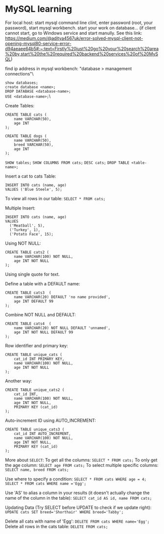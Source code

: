 # MySQL learning

For local host: start mysql command line clint, enter password (root, your password), start mysql workbench. start your work on database...
(if client cannot start, go to Windows service and start manully. See this link: https://medium.com/@aditya4567uk/error-solved-mysql-client-not-opening-mysql80-service-error-d94aeaee64b5#:~:text=Firstly%20just%20go%20your%20search%20area%20by,start%20the%20required%20backend%20services%20of%20MySQL)

find ip address in mysql workbench: "database > management connections"\

`show databases;`\
`create database <name>;`\
`DROP DATABASE <database-name>;`\
`USE <database-name>;`\


Create Tables:
```
CREATE TABLE cats (
    name VARCHAR(50),
    age INT
);
 
CREATE TABLE dogs (
    name VARCHAR(50),
    breed VARCHAR(50),
    age INT
);
```

`SHOW tables;`
`SHOW COLUMNS FROM cats;`
`DESC cats;`
`DROP TABLE <table-name>;`

Insert a cat to cats Table:
```
INSERT INTO cats (name, age) 
VALUES ('Blue Steele', 5);
```

To view all rows in our table:
`SELECT * FROM cats;`

Multiple Insert:
```
INSERT INTO cats (name, age) 
VALUES 
  ('Meatball', 5), 
  ('Turkey', 1), 
  ('Potato Face', 15);
```

Using NOT NULL:
```
CREATE TABLE cats2 (
    name VARCHAR(100) NOT NULL,
    age INT NOT NULL
);
```

Using single quote for text.

Define a table with a DEFAULT name:
```
CREATE TABLE cats3  (    
    name VARCHAR(20) DEFAULT 'no name provided',    
    age INT DEFAULT 99  
);
```

Combine NOT NULL and DEFAULT:
```
CREATE TABLE cats4  (    
    name VARCHAR(20) NOT NULL DEFAULT 'unnamed',    
    age INT NOT NULL DEFAULT 99 
);
```

Row identifier and primary key:
```
CREATE TABLE unique_cats (
	cat_id INT PRIMARY KEY,
    name VARCHAR(100) NOT NULL,
    age INT NOT NULL
);
```
Another way:
```
CREATE TABLE unique_cats2 (
	cat_id INT,
    name VARCHAR(100) NOT NULL,
    age INT NOT NULL,
    PRIMARY KEY (cat_id)
);
```

Auto-increment ID using AUTO_INCREMENT:
```
CREATE TABLE unique_cats3 (
    cat_id INT AUTO_INCREMENT,
    name VARCHAR(100) NOT NULL,
    age INT NOT NULL,
    PRIMARY KEY (cat_id)
);
```

More about `SELECT`: 
To get all the columns: `SELECT * FROM cats;`
To only get the age column: `SELECT age FROM cats;`
To select multiple specific columns: `SELECT name, breed FROM cats;`

Use where to specify a condition: 
`SELECT * FROM cats WHERE age = 4;`
`SELECT * FROM cats WHERE name ='Egg';`

Use 'AS' to alias a column in your results (it doesn't actually change the name of the column in the table):
`SELECT cat_id AS id, name FROM cats;`

Updating Data (Try SELECT before UPDATE to check if we update right): `UPDATE cats SET breed='Shorthair' WHERE breed='Tabby';`

Delete all cats with name of 'Egg': `DELETE FROM cats WHERE name='Egg';`
Delete all rows in the cats table: `DELETE FROM cats;`